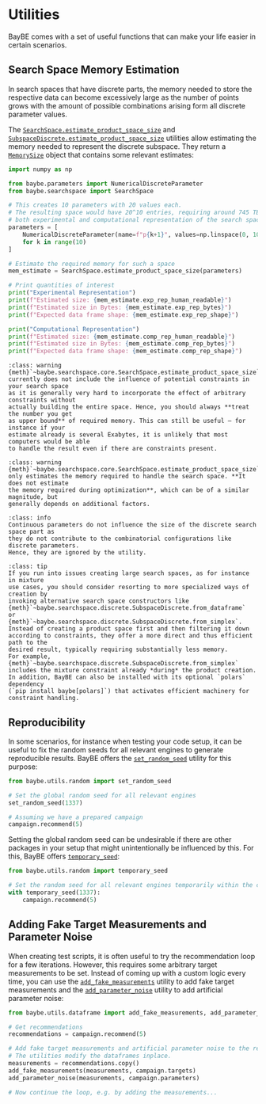 # Utilities

BayBE comes with a set of useful functions that can make your life easier in certain
scenarios.

## Search Space Memory Estimation
In search spaces that have discrete parts, the memory needed to store the respective
data can become excessively large as the number of points grows with the amount of
possible combinations arising form all discrete parameter values.

The [`SearchSpace.estimate_product_space_size`](baybe.searchspace.core.SearchSpace.estimate_product_space_size)
and [`SubspaceDiscrete.estimate_product_space_size`](baybe.searchspace.discrete.SubspaceDiscrete.estimate_product_space_size)
utilities allow estimating the memory needed to represent the discrete subspace. 
They return a [`MemorySize`](baybe.searchspace.discrete.MemorySize) object that
contains some relevant estimates:

```python
import numpy as np

from baybe.parameters import NumericalDiscreteParameter
from baybe.searchspace import SearchSpace

# This creates 10 parameters with 20 values each.
# The resulting space would have 20^10 entries, requiring around 745 TB of memory for
# both experimental and computational representation of the search space.
parameters = [
    NumericalDiscreteParameter(name=f"p{k+1}", values=np.linspace(0, 100, 20))
    for k in range(10)
]

# Estimate the required memory for such a space
mem_estimate = SearchSpace.estimate_product_space_size(parameters)

# Print quantities of interest
print("Experimental Representation")
print(f"Estimated size: {mem_estimate.exp_rep_human_readable}")
print(f"Estimated size in Bytes: {mem_estimate.exp_rep_bytes}")
print(f"Expected data frame shape: {mem_estimate.exp_rep_shape}")

print("Computational Representation")
print(f"Estimated size: {mem_estimate.comp_rep_human_readable}")
print(f"Estimated size in Bytes: {mem_estimate.comp_rep_bytes}")
print(f"Expected data frame shape: {mem_estimate.comp_rep_shape}")
```

```{admonition} Estimation with Constraints
:class: warning
{meth}`~baybe.searchspace.core.SearchSpace.estimate_product_space_size`
currently does not include the influence of potential constraints in your search space
as it is generally very hard to incorporate the effect of arbitrary constraints without
actually building the entire space. Hence, you should always **treat the number you get
as upper bound** of required memory. This can still be useful – for instance if your
estimate already is several Exabytes, it is unlikely that most computers would be able
to handle the result even if there are constraints present.
```

```{admonition} Memory During Optimization
:class: warning
{meth}`~baybe.searchspace.core.SearchSpace.estimate_product_space_size`
only estimates the memory required to handle the search space. **It does not estimate
the memory required during optimization**, which can be of a similar magnitude, but
generally depends on additional factors.
```

```{admonition} Influence of Continuous Parameters
:class: info
Continuous parameters do not influence the size of the discrete search space part as 
they do not contribute to the combinatorial configurations like discrete parameters.
Hence, they are ignored by the utility.
```

```{admonition} Efficient Search Space Creation
:class: tip
If you run into issues creating large search spaces, as for instance in mixture
use cases, you should consider resorting to more specialized ways of creation by
invoking alternative search space constructors like 
{meth}`~baybe.searchspace.discrete.SubspaceDiscrete.from_dataframe`
or 
{meth}`~baybe.searchspace.discrete.SubspaceDiscrete.from_simplex`.
Instead of creating a product space first and then filtering it down
according to constraints, they offer a more direct and thus efficient path to the 
desired result, typically requiring substantially less memory. 
For example, {meth}`~baybe.searchspace.discrete.SubspaceDiscrete.from_simplex` 
includes the mixture constraint already *during* the product creation. 
In addition, BayBE can also be installed with its optional `polars` dependency 
(`pip install baybe[polars]`) that activates efficient machinery for constraint handling.
```

## Reproducibility
In some scenarios, for instance when testing your code setup, it can be useful to fix
the random seeds for all relevant engines to generate reproducible results. BayBE offers
the [`set_random_seed`](baybe.utils.random.set_random_seed) utility for this purpose:

```python
from baybe.utils.random import set_random_seed

# Set the global random seed for all relevant engines
set_random_seed(1337)

# Assuming we have a prepared campaign
campaign.recommend(5)
```

Setting the global random seed can be undesirable if there are other packages in your
setup that might unintentionally be influenced by this. For this, BayBE offers 
[`temporary_seed`](baybe.utils.random.temporary_seed):

```python
from baybe.utils.random import temporary_seed

# Set the random seed for all relevant engines temporarily within the context
with temporary_seed(1337):
    campaign.recommend(5)
```

## Adding Fake Target Measurements and Parameter Noise
When creating test scripts, it is often useful to try the recommendation loop for a few
iterations. However, this requires some arbitrary target measurements to be set. Instead
of coming up with a custom logic every time, you can use the
[`add_fake_measurements`](baybe.utils.dataframe.add_fake_measurements) utility to add fake target
measurements and the [`add_parameter_noise`](baybe.utils.dataframe.add_parameter_noise)
utility to add artificial parameter noise:

```python
from baybe.utils.dataframe import add_fake_measurements, add_parameter_noise

# Get recommendations
recommendations = campaign.recommend(5)

# Add fake target measurements and artificial parameter noise to the recommendations.
# The utilities modify the dataframes inplace.
measurements = recommendations.copy()
add_fake_measurements(measurements, campaign.targets)
add_parameter_noise(measurements, campaign.parameters)

# Now continue the loop, e.g. by adding the measurements...
```
